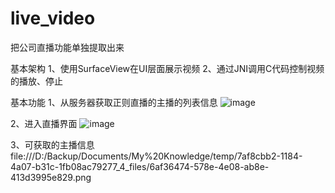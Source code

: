 # live_video
把公司直播功能单独提取出来

基本架构
1、使用SurfaceView在UI层面展示视频
2、通过JNI调用C代码控制视频的播放、停止


基本功能
1、从服务器获取正则直播的主播的列表信息
![image](https://github.com/baiqiantao/live_video/raw/master/1.png)

2、进入直播界面
![image](https://github.com/baiqiantao/live_video/raw/master/2.png)

3、可获取的主播信息
file:///D:/Backup/Documents/My%20Knowledge/temp/7af8cbb2-1184-4a07-b31c-1fb08ac79277_4_files/6af36474-578e-4e08-ab8e-413d3995e829.png

